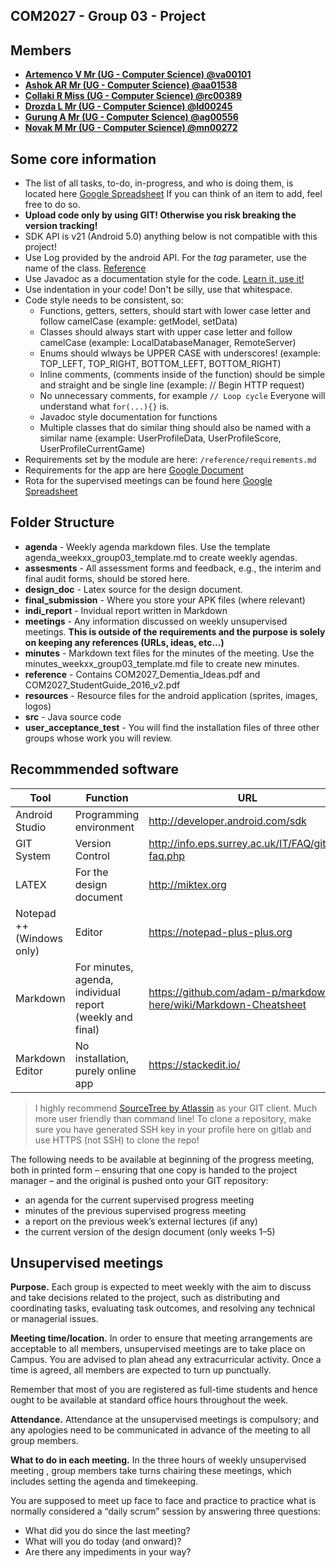 COM2027 - Group 03 - Project 
----------------------------

## Members

* **[Artemenco V Mr (UG - Computer Science) @va00101](https://gitlab.eps.surrey.ac.uk/va00101)**
* **[Ashok AR Mr (UG - Computer Science) @aa01538](https://gitlab.eps.surrey.ac.uk/aa01538)**
* **[Collaki R Miss (UG - Computer Science) @rc00389](https://gitlab.eps.surrey.ac.uk/rc00389)**
* **[Drozda L Mr (UG - Computer Science) @ld00245](https://gitlab.eps.surrey.ac.uk/ld00245)**
* **[Gurung A Mr (UG - Computer Science) @ag00556](https://gitlab.eps.surrey.ac.uk/ag00556)**
* **[Novak M Mr (UG - Computer Science) @mn00272](https://gitlab.eps.surrey.ac.uk/mn00272)**

## Some core information

* The list of all tasks, to-do, in-progress, and who is doing them, is located here [Google Spreadsheet](https://docs.google.com/spreadsheets/d/1eyxEYbGuQNy7x1TAffRcrKeDMrAF-x3RHt1ClXFON88/edit#gid=0) If you can think of an item to add, feel free to do so.
* **Upload code only by using GIT! Otherwise you risk breaking the version tracking!**
* SDK API is v21 (Android 5.0) anything below is not compatible with this project!
* Use Log provided by the android API. For the *tag* parameter, use the name of the class. [Reference](https://developer.android.com/reference/android/util/Log.html)
* Use Javadoc as a documentation style for the code. [Learn it, use it!](https://en.wikipedia.org/wiki/Javadoc)
* Use indentation in your code! Don't be silly, use that whitespace.
* Code style needs to be consistent, so:
  * Functions, getters, setters, should start with lower case letter and follow camelCase (example: getModel, setData)
  * Classes should always start with upper case letter and follow camelCase (example: LocalDatabaseManager, RemoteServer)
  * Enums should wlways be UPPER CASE with underscores! (example: TOP_LEFT, TOP_RIGHT, BOTTOM_LEFT, BOTTOM_RIGHT)
  * Inline comments, (comments inside of the function) should be simple and straight and be single line (example: // Begin HTTP request)
  * No unnecessary comments, for example `// Loop cycle` Everyone will understand what `for(...){}` is.
  * Javadoc style documentation for functions
  * Multiple classes that do similar thing should also be named with a similar name (example: UserProfileData, UserProfileScore, UserProfileCurrentGame)
* Requirements set by the module are here: `/reference/requirements.md`
* Requirements for the app are here [Google Document](https://docs.google.com/document/d/1enj02S9Xi_geDd5Hp69fTzxsgt3Tzq7drL8lkB60ylA/edit)
* Rota for the supervised meetings can be found here [Google Spreadsheet](https://docs.google.com/spreadsheets/d/1W1fBUHdK1AkAna4HDuE0LdCeEDSYRkQjV_MQW8nXU68/edit?usp=sharing)


## Folder Structure
* **agenda** - Weekly agenda markdown files. Use the template agenda_weekxx_group03_template.md to create weekly agendas.
* **assesments** - All assessment forms and feedback, e.g., the interim and final audit forms, should be stored here.
* **design_doc** - Latex source for the design document.
* **final_submission** - Where you store your APK files (where relevant)
* **indi_report** - Invidual report written in Markdown
* **meetings** - Any information discussed on weekly unsupervised meetings. **This is outside of the requirements and the purpose is solely on keeping any references (URLs, ideas, etc...)**
* **minutes** - Markdown text files for the minutes of the meeting. Use the minutes_weekxx_group03_template.md file to create new minutes.
* **reference** - Contains COM2027_Dementia_Ideas.pdf and COM2027_StudentGuide_2016_v2.pdf
* **resources** - Resource files for the android application (sprites, images, logos)
* **src** - Java source code
* **user_acceptance_test** - You will find the installation files of three other groups whose work you will review.

## Recommmended software

| Tool | Function | URL |
|------|----------|-----|
| Android Studio | Programming environment | <http://developer.android.com/sdk> |
| GIT System | Version Control | <http://info.eps.surrey.ac.uk/IT/FAQ/gitlab-faq.php> |
| LATEX | For the design document | <http://miktex.org> |
| Notepad ++ (Windows only) | Editor | <https://notepad-plus-plus.org> |
| Markdown | For minutes, agenda, individual report (weekly and final) | <https://github.com/adam-p/markdown-here/wiki/Markdown-Cheatsheet> |
| Markdown Editor | No installation, purely online app | <https://stackedit.io/> |

> I highly recommend [SourceTree by Atlassin](https://www.sourcetreeapp.com/) as your GIT client. Much more user friendly than command line! To clone a repository, make sure you have generated SSH key in your profile here on gitlab and use HTTPS (not SSH) to clone the repo!

The following needs to be available at beginning of the progress meeting, both in printed form – ensuring that one copy is handed to the project manager – and the original is pushed onto your GIT repository:
* an agenda for the current supervised progress meeting
* minutes of the previous supervised progress meeting
* a report on the previous week’s external lectures (if any)
* the current version of the design document (only weeks 1–5) 

## Unsupervised meetings

**Purpose.** Each group is expected to meet weekly with the aim to discuss and take decisions related to the project, such as distributing and coordinating tasks, evaluating task outcomes, and resolving any technical or managerial issues.

**Meeting time/location.** In order to ensure that meeting arrangements are acceptable to all members, unsupervised meetings are to take place on Campus. You are advised to plan ahead any extracurricular activity. Once a time is agreed, all members are expected to turn up punctually.

Remember that most of you are registered as full-time students and hence ought to be available at standard office hours throughout the week.

**Attendance.** Attendance at the unsupervised meetings is compulsory; and any apologies need to be communicated in advance of the meeting to all group members.

**What to do in each meeting.** In the three hours of weekly unsupervised meeting , group members take turns chairing these meetings, which includes setting the agenda and timekeeping. 

You are supposed to meet up face to face and practice to practice what is normally considered a “daily scrum” session by answering three questions:

* What did you do since the last meeting?
* What will you do today (and onward)?
* Are there any impediments in your way?



